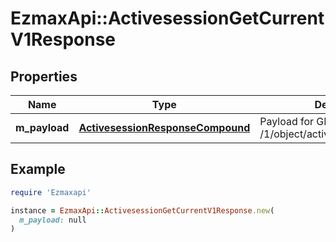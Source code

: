 # EzmaxApi::ActivesessionGetCurrentV1Response

## Properties

| Name | Type | Description | Notes |
| ---- | ---- | ----------- | ----- |
| **m_payload** | [**ActivesessionResponseCompound**](ActivesessionResponseCompound.md) | Payload for GET /1/object/activesession/getCurrent |  |

## Example

```ruby
require 'Ezmaxapi'

instance = EzmaxApi::ActivesessionGetCurrentV1Response.new(
  m_payload: null
)
```

